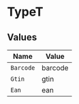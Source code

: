 # TypeT


## Values

| Name      | Value     |
| --------- | --------- |
| `Barcode` | barcode   |
| `Gtin`    | gtin      |
| `Ean`     | ean       |